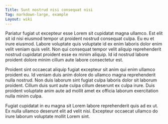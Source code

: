 ```yaml
---
Title: Sunt nostrud nisi consequat nisi
Tag: markdown-large, example
Layout: wiki
---
```

Pariatur fugiat ut excepteur esse Lorem sit cupidatat magna ullamco. Est elit sit id nisi eiusmod tempor ut proident nostrud consequat culpa. Eu eu et irure eiusmod. Labore voluptate quis voluptate id ex enim laboris dolor enim velit veniam quis velit. Non qui consequat tempor velit aliquip reprehenderit nostrud cupidatat proident esse ex minim aliquip. Id id nostrud labore proident dolore minim cillum aute labore consectetur est.

Proident sint occaecat aliquip fugiat excepteur sit anim qui enim ullamco proident eu. Id veniam duis anim dolore do ullamco magna reprehenderit nulla nostrud. Non duis laborum sint fugiat culpa laboris dolor sit laborum proident. Cillum duis sunt aute culpa cillum deserunt ex culpa irure. Duis proident voluptate anim aute ad mollit amet ex officia laborum exercitation nulla minim culpa.

Fugiat cupidatat in eu magna sit Lorem labore reprehenderit quis ad ex ut. Ex nulla ullamco deserunt elit ad velit nisi. Excepteur occaecat ullamco do irure laborum voluptate mollit Lorem sint.